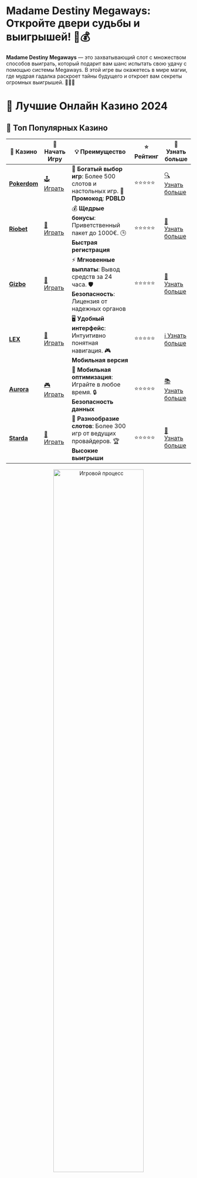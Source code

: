 # **Madame Destiny Megaways**: Откройте двери судьбы и выигрышей! 🔮💰

**Madame Destiny Megaways** — это захватывающий слот с множеством способов выиграть, который подарит вам шанс испытать свою удачу с помощью системы Megaways. В этой игре вы окажетесь в мире магии, где мудрая гадалка раскроет тайны будущего и откроет вам секреты огромных выигрышей. 🧙‍♀️✨

# 🎰 Лучшие Онлайн Казино 2024

## 🌟 Топ Популярных Казино

| 🎲 **Казино** | 🔗 **Начать Игру** | 💡 **Преимущество** | ⭐ **Рейтинг** | 🔗 **Узнать больше** |
|--------------|---------------------|---------------------|----------------|----------------------|
| [**Pokerdom**](https://brandplay.link/4k77v2yx) | [🕹️ Играть](https://brandplay.link/4k77v2yx) | 🎉 **Богатый выбор игр**: Более 500 слотов и настольных игр. 🎁 **Промокод**: **PDBLD** | ⭐⭐⭐⭐⭐ | [🔍 Узнать больше](https://brandplay.link/4k77v2yx) |
| [**Riobet**](https://brandplay.link/7xBLTPyj) | [🎰 Играть](https://brandplay.link/7xBLTPyj) | 💰 **Щедрые бонусы**: Приветственный пакет до 1000€. 🕒 **Быстрая регистрация** | ⭐⭐⭐⭐⭐ | [📖 Узнать больше](https://brandplay.link/7xBLTPyj) |
| [**Gizbo**](https://brandplay.link/bprXw4YV) | [🎲 Играть](https://brandplay.link/bprXw4YV) | ⚡ **Мгновенные выплаты**: Вывод средств за 24 часа. 🛡️ **Безопасность**: Лицензия от надежных органов | ⭐⭐⭐⭐⭐ | [📝 Узнать больше](https://brandplay.link/bprXw4YV) |
| [**LEX**](https://brandplay.link/zW4hdDFV) | [🤑 Играть](https://brandplay.link/zW4hdDFV) | 🖥️ **Удобный интерфейс**: Интуитивно понятная навигация. 🎮 **Мобильная версия** | ⭐⭐⭐⭐⭐ | [ℹ️ Узнать больше](https://brandplay.link/zW4hdDFV) |
| [**Aurora**](https://10trafic-stat2.com/click/668546556bcc6313411604bd/6766/13032/subaccount) | [🎮 Играть](https://10trafic-stat2.com/click/668546556bcc6313411604bd/6766/13032/subaccount) | 📱 **Мобильная оптимизация**: Играйте в любое время. 🔒 **Безопасность данных** | ⭐⭐⭐⭐⭐ | [📚 Узнать больше](https://10trafic-stat2.com/click/668546556bcc6313411604bd/6766/13032/subaccount) |
| [**Starda**](https://brandplay.link/fB7xwRFL) | [🎯 Играть](https://brandplay.link/fB7xwRFL) | 🎰 **Разнообразие слотов**: Более 300 игр от ведущих провайдеров. 🏆 **Высокие выигрыши** | ⭐⭐⭐⭐⭐ | [🔎 Узнать больше](https://brandplay.link/fB7xwRFL) |

<div align="center">
    <img src="https://i.pinimg.com/originals/87/9e/b9/879eb9354dd0699582408b68f2e253b2.gif" alt="Игровой процесс" width="70%">
</div>

## 💎 Лучшие Бонусы и Акции

| 🎲 **Казино** | 🔗 **Начать Игру** | 💡 **Преимущество** | ⭐ **Рейтинг** | 🔗 **Узнать больше** |
|--------------|---------------------|---------------------|----------------|----------------------|
| [**Kometa**](https://brandplay.link/8ZymQJV8) | [🎰 Играть](https://brandplay.link/8ZymQJV8) | 🎁 **Эксклюзивные бонусы**: Регулярные акции и промо. 🔄 **Программы лояльности** | ⭐⭐⭐⭐☆ | [🔍 Узнать больше](https://brandplay.link/8ZymQJV8) |
| [**R7**](https://brandplay.link/bMd3Yjsw) | [🕹️ Играть](https://brandplay.link/bMd3Yjsw) | 🕒 **Круглосуточная поддержка**: Всегда на связи. 💸 **Высокие лимиты** | ⭐⭐⭐⭐☆ | [📖 Узнать больше](https://brandplay.link/bMd3Yjsw) |
| [**7K**](https://brandplay.link/BvQyFShp) | [🎲 Играть](https://brandplay.link/BvQyFShp) | 🌟 **Эксклюзивные бонусы**: Только для VIP игроков. 🎉 **Сезонные акции** | ⭐⭐⭐⭐☆ | [📝 Узнать больше](https://brandplay.link/BvQyFShp) |
| [**Kent**](https://brandplay.link/Fv2WP3js) | [🤑 Играть](https://brandplay.link/Fv2WP3js) | 📈 **Высокий RTP**: Более 98%. 💼 **Профессиональная поддержка** | ⭐⭐⭐⭐☆ | [ℹ️ Узнать больше](https://brandplay.link/Fv2WP3js) |
| [**1Xslots**](https://brandplay.link/hSB1khtr) | [🎮 Играть](https://brandplay.link/hSB1khtr) | 🎉 **Множество акций**: Еженедельные бонусы и турниры. 🛡️ **Безопасность** | ⭐⭐⭐⭐☆ | [📚 Узнать больше](https://brandplay.link/hSB1khtr) |
| [**Gama**](https://brandplay.link/j6NMKsDz) | [🎯 Играть](https://brandplay.link/j6NMKsDz) | 🔍 **Интуитивный интерфейс**: Легкость использования. 🏅 **Престижные турниры** | ⭐⭐⭐⭐☆ | [🔎 Узнать больше](https://brandplay.link/j6NMKsDz) |

<div align="center">
    <img src="https://i.pinimg.com/originals/87/9e/b9/879eb9354dd0699582408b68f2e253b2.gif" alt="Игровой процесс" width="70%">
</div>

## 🚀 Быстрые Выигрыши и Поддержка

| 🎲 **Казино** | 🔗 **Начать Игру** | 💡 **Преимущество** | ⭐ **Рейтинг** | 🔗 **Узнать больше** |
|--------------|---------------------|---------------------|----------------|----------------------|
| [**Onion**](https://brandplay.link/zBGRVpQ9) | [🎰 Играть](https://brandplay.link/zBGRVpQ9) | 🤑 **Низкие ставки**: Идеально для начинающих. 🔄 **Быстрые выводы** | ⭐⭐⭐⭐☆ | [🔍 Узнать больше](https://brandplay.link/zBGRVpQ9) |
| [**Чемпион**](https://temon-gter.cfd/go/lRq?p80412p304504pcc44t17455) | [🕹️ Играть](https://temon-gter.cfd/go/lRq?p80412p304504pcc44t17455) | 🏅 **Лояльная программа**: Награды за активность. 🎁 **Ежемесячные бонусы** | ⭐⭐⭐⭐☆ | [📖 Узнать больше](https://temon-gter.cfd/go/lRq?p80412p304504pcc44t17455) |
| [**Vavada**](https://vavadapartner.pro/?promo=ea5c9275-6854-4505-94fc-95ab18221945-linkb2) | [🎲 Играть](https://vavadapartner.pro/?promo=ea5c9275-6854-4505-94fc-95ab18221945-linkb2) | 🚀 **Быстрая регистрация**: Начните играть мгновенно. 🔐 **Безопасные транзакции** | ⭐⭐⭐⭐☆ | [📝 Узнать больше](https://vavadapartner.pro/?promo=ea5c9275-6854-4505-94fc-95ab18221945-linkb2) |
| [**Friends**](https://gofriends.kim/linkb2) | [🤑 Играть](https://gofriends.kim/linkb2) | 🤝 **Социальные игры**: Играйте с друзьями. 🌐 **Мультиплатформенность** | ⭐⭐⭐⭐☆ | [ℹ️ Узнать больше](https://gofriends.kim/linkb2) |
| [**1WIN**](https://brandplay.link/smXVpBbG) | [🎮 Играть](https://brandplay.link/smXVpBbG) | 🏆 **Спортивные ставки**: Широкий выбор видов спорта. 💵 **Высокие коэффициенты** | ⭐⭐⭐⭐☆ | [📚 Узнать больше](https://brandplay.link/smXVpBbG) |
| [**Drip**](https://drp-ircp01.com/c07e6a3db) | [🎯 Играть](https://drp-ircp01.com/c07e6a3db) | 🌐 **Инновационные игры**: Новейшие игровые технологии. 🛡️ **Высокая безопасность** | ⭐⭐⭐⭐☆ | [🔎 Узнать больше](https://drp-ircp01.com/c07e6a3db) |
| [**JoyCasino**](https://rpc30.call2me.pro/?/ru/registration?apkpop=0&partner=p24970p3291217pc98f) | [🎰 Играть](https://rpc30.call2me.pro/?/ru/registration?apkpop=0&partner=p24970p3291217pc98f) | 🎁 **Приятные бонусы**: Ежедневные акции и подарки. 🕹️ **Разнообразие игр** | ⭐⭐⭐⭐☆ | [🔍 Узнать больше](https://rpc30.call2me.pro/?/ru/registration?apkpop=0&partner=p24970p3291217pc98f) |

<div align="center">
    <img src="https://i.pinimg.com/originals/87/9e/b9/879eb9354dd0699582408b68f2e253b2.gif" alt="Игровой процесс" width="70%">
</div>
---

✨ **Выбирайте лучшее казино для себя и наслаждайтесь игрой! Удачи!** ✨
![Madame Destiny Megaways](https://i.pinimg.com/originals/a9/29/6e/a9296ea1cf6a7c20a985e593451f0323.png)

**Madame Destiny Megaways** предлагает систему Megaways, которая увеличивает количество возможных комбинаций на каждом спине, что делает игровой процесс еще более увлекательным и динамичным. Этот слот идеально подходит как для новичков, так и для опытных игроков, предоставляя множество возможностей для выигрышных комбинаций и бонусных функций.

### Преимущества игры в **Madame Destiny Megaways** 🔮🎰

1. **Система Megaways для множества выигрышей**  
   Особенность игры — это система Megaways, которая может генерировать до 200 704 способов выиграть на одном спине. Это делает каждый спин уникальным и дает множество возможностей для крупных выигрышей.

2. **Бонусные функции для увеличения выигрышей**  
   В слоте есть несколько бонусных функций, включая бесплатные спины с множителями и дополнительными возможностями для получения крупных выигрышей. Эти бонусы могут привести к настоящим фееричным победам!

3. **Магический и мистический дизайн**  
   Дизайн игры погружает вас в магический мир, где гадалка предсказывает ваше будущее с помощью карт и магических существ. Яркие символы и атмосферная музыка создают идеальный фон для захватывающей игры.

4. **Высокая волатильность и большие выигрыши**  
   Слот **Madame Destiny Megaways** имеет высокую волатильность, что означает, что крупные выигрыши случаются реже, но их величина может быть значительной. Это привлекает игроков, которые любят высокие риски и большие награды.

### Как играть в **Madame Destiny Megaways**?

1. **Выберите казино с этим слотом**  
   Найдите онлайн-казино, которое предлагает слот **Madame Destiny Megaways**. Многие онлайн-казино с популярными слотами предоставляют его в своем ассортименте.

2. **Регистрация и пополнение счета**  
   Чтобы начать играть на реальные деньги, вам нужно будет зарегистрироваться в казино и пополнить свой счет. Если вы хотите просто попробовать игру без риска, выберите демо-режим.

3. **Запустите слот и выберите ставку**  
   После того как вы выбрали казино, запустите слот и выберите подходящую ставку. Учитывая систему Megaways, чем больше ставка, тем выше потенциал выигрыша.

4. **Используйте бонусные функции**  
   В игре есть несколько бонусных раундов и множителей, которые могут значительно увеличить ваши выигрыши. Не забывайте следить за появлением символов, которые активируют фриспины и дополнительные бонусы.

### Преимущества **Madame Destiny Megaways** для игроков 💎

1. **Множество способов выиграть**  
   С системой Megaways у вас есть возможность выиграть с каждого спина благодаря случайному количеству символов, которые появляются на барабанах. Это значительно увеличивает шансы на выигрыш!

2. **Бонусы и бесплатные спины**  
   Бонусы, такие как бесплатные спины с множителями, позволяют увеличить потенциальные выигрыши и получить дополнительные шансы на удачу.

3. **Магическая атмосфера и привлекательный дизайн**  
   Игра погружает вас в атмосферу мистики, где каждый спин — это шаг в неизвестность. Яркие символы и динамичная музыка создают особое настроение для игры.

4. **Высокие выигрыши для рискованных игроков**  
   Высокая волатильность делает **Madame Destiny Megaways** идеальным выбором для игроков, которые готовы рискнуть ради крупных выигрышей.

### Почему стоит выбрать **Madame Destiny Megaways**?

- **Система Megaways для множества способов выиграть**: Возможность создать более 200 000 комбинаций на каждом спине увеличивает шансы на успех.
- **Множество бонусных функций**: Бесплатные спины и множители делают игру еще более интересной и выгодной.
- **Высокая волатильность**: Для игроков, которые любят большие риски и высокие выигрыши.
- **Магическая тематика**: Погружение в мир мистики и волшебства с картами и предсказаниями.

### Где найти **Madame Destiny Megaways**?

**Madame Destiny Megaways** доступен на большинстве онлайн-казино, предлагающих слоты от известного провайдера Pragmatic Play. Вы можете найти этот слот на платформе, которая предоставляет игры с высокой волатильностью и отличной графикой.

### Заключение

**Madame Destiny Megaways** — это слот, который сочетает в себе магию, волшебство и систему Megaways, дающую шанс на невероятные выигрыши. 🔮🎉

Погрузитесь в мир мистики и выигрышных комбинаций с **Madame Destiny Megaways** и испытайте свою удачу прямо сейчас! ✨💰
